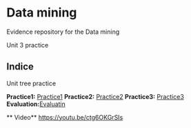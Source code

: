 

# Data mining
Evidence repository for the Data mining

Unit 3 practice

## Indice
Unit tree practice

 **Practice1:** [Practice1](https://github.com/pivonne/Mineria-de-datos/tree/Unid_3/Practices/Practice2/Practice1)
 **Practice2:** [Practice2](https://github.com/pivonne/Mineria-de-datos/tree/Unid_3/Practices/Practice2)
 **Practice3:** [Practice3](https://github.com/pivonne/Mineria-de-datos/tree/Unid_3/Practices/Practice2/Practice3)
**Evaluation:**[Evaluatin](https://github.com/pivonne/Mineria-de-datos/tree/Unid_3/Evaluation)

 ** Video**
https://youtu.be/ctg6OKGrSIs
